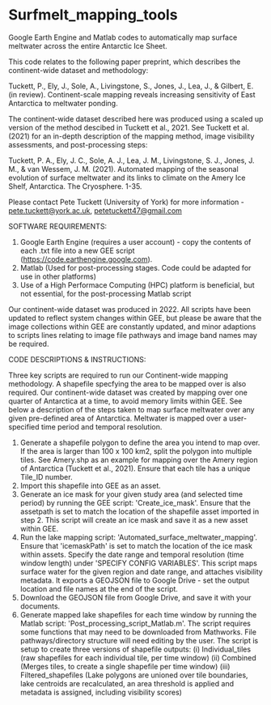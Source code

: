 # Surfmelt_mapping_tools
Google Earth Engine and Matlab codes to automatically map surface meltwater across the entire Antarctic Ice Sheet.

This code relates to the following paper preprint, which describes the continent-wide dataset and methodology:

Tuckett, P., Ely, J., Sole, A., Livingstone, S., Jones, J., Lea, J., & Gilbert, E. (in review). 
Continent-scale mapping reveals increasing sensitivity of East Antarctica to meltwater ponding.

The continent-wide dataset described here was produced using a scaled up version of the method descibed in Tuckett et al., 2021.
See Tuckett et al. (2021) for an in-depth description of the mapping method, image visibility assessments, and post-processing steps:

Tuckett, P. A., Ely, J. C., Sole, A. J., Lea, J. M., Livingstone, S. J., Jones, J. M., & van Wessem, J. M. (2021). 
Automated mapping of the seasonal evolution of surface meltwater and its links to climate on the Amery Ice Shelf, Antarctica. The Cryosphere. 1-35.

Please contact Pete Tuckett (University of York) for more information - pete.tuckett@york.ac.uk, petetuckett47@gmail.com


SOFTWARE REQUIREMENTS:

1) Google Earth Engine (requires a user account) - copy the contents of each .txt file into a new GEE script (https://code.earthengine.google.com).
2) Matlab (Used for post-processing stages. Code could be adapted for use in other platforms)
3) Use of a High Performace Computing (HPC) platform is beneficial, but not essential, for the post-processing Matlab script

Our continent-wide dataset was produced in 2022. All scripts have been updated to reflect system changes within GEE, but please be aware that the image collections
within GEE are constantly updated, and minor adaptions to scripts lines relating to image file pathways and image band names may be required.


CODE DESCRIPTIONS & INSTRUCTIONS:

Three key scripts are required to run our Continent-wide mapping methodology. A shapefile specfying the area to be mapped over is also required. Our continent-wide
dataset was created by mapping over one quarter of Antarctica at a time, to avoid memory limits within GEE. See below a description of the steps taken to map surface meltwater
over any given pre-defined area of Antarctica. Meltwater is mapped over a user-specified time period and temporal resolution.

1) Generate a shapefile polygon to define the area you intend to map over. If the area is larger than 100 x 100 km2, split the polygon into multiple tiles. See Amery.shp as an example for mapping
over the Amery region of Antarctica (Tuckett et al., 2021). Ensure that each tile has a unique Tile_ID number.
2) Import this shapefile into GEE as an asset.
3) Generate an ice mask for your given study area (and selected time period) by running the GEE script: 'Create_ice_mask'. Ensure that the assetpath is set to match the location of the shapefile asset
imported in step 2. This script will create an ice mask and save it as a new asset within GEE.
4) Run the lake mapping script: 'Automated_surface_meltwater_mapping'. Ensure that 'icemaskPath' is set to match the location of the ice mask within assets. Specify the date range
and temporal resolution (time window length) under 'SPECIFY CONFIG VARIABLES'. This script maps surface water for the given region and date range, and attaches visibility metadata.
It exports a GEOJSON file to Google Drive - set the output location and file names at the end of the script.
5) Download the GEOJSON file from Google Drive, and save it with your documents.
6) Generate mapped lake shapefiles for each time window by running the Matlab script: 'Post_processing_script_Matlab.m'. The script requires some functions that may need to be downloaded 
from Mathworks. File pathways/directory structure will need editing by the user. The script is setup to create three versions of shapefile outputs:
(i) Individual_tiles (raw shapefiles for each individual tile, per time window)
(ii) Combined (Merges tiles, to create a single shapefile per time window)
(iii) Filtered_shapefiles (Lake polygons are unioned over tile boundaries, lake centroids are recalculated, an area threshold is applied and metadata is assigned, including visibility scores)


